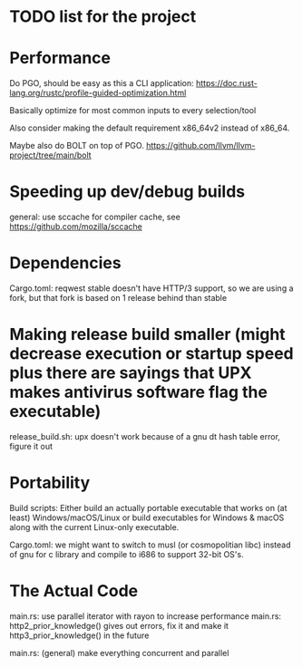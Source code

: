 # TODO list for the project

# Performance

Do PGO, should be easy as this a CLI application: https://doc.rust-lang.org/rustc/profile-guided-optimization.html

Basically optimize for most common inputs to every selection/tool

Also consider making the default requirement x86_64v2 instead of x86_64.

Maybe also do BOLT on top of PGO. https://github.com/llvm/llvm-project/tree/main/bolt

# Speeding up dev/debug builds

general: use sccache for compiler cache, see https://github.com/mozilla/sccache

# Dependencies

Cargo.toml: reqwest stable doesn't have HTTP/3 support, so we are using a fork, but that fork is based on 1 release
behind than stable

# Making release build smaller (might decrease execution or startup speed plus there are sayings that UPX makes antivirus software flag the executable)

release_build.sh: upx doesn't work because of a gnu dt hash table error, figure it out

# Portability

Build scripts: Either build an actually portable executable that works on (at least) Windows/macOS/Linux or build
executables for Windows & macOS along with the current Linux-only executable.

Cargo.toml: we might want to switch to musl (or cosmopolitian libc) instead of gnu for c library and compile to i686 to
support 32-bit OS's.

# The Actual Code

main.rs: use parallel iterator with rayon to increase performance
main.rs: http2\_prior\_knowledge() gives out errors, fix it and make it http3\_prior\_knowledge() in the future

main.rs: (general) make everything concurrent and parallel

